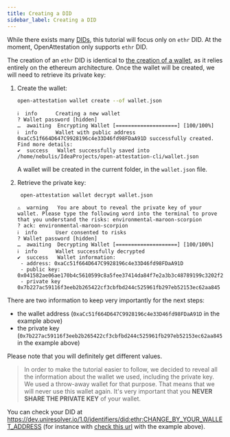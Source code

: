 ```yaml
---
title: Creating a DID
sidebar_label: Creating a DID
---
```


While there exists many [DIDs](/docs/docs-section/appendix/glossary#did), this tutorial will focus only on `ethr` DID. At the moment, OpenAttestation only supports `ethr` DID.

The creation of an `ethr` DID is identical to [the creation of a wallet](/docs/integrator-section/verifiable-document/ethereum/wallet), as it relies entirely on the ethereum architecture. Once the wallet will be created, we will need to retrieve its private key:

1. Create the wallet:

   ```bash
   open-attestation wallet create --of wallet.json
   ```

   ```text
   ℹ  info      Creating a new wallet
   ? Wallet password [hidden]
   …  awaiting  Encrypting Wallet [====================] [100/100%]
   ℹ  info      Wallet with public address 0xaCc51f664D647C9928196c4e33D46fd98FDaA91D successfully created. Find more details:
   ✔  success   Wallet successfully saved into /home/nebulis/IdeaProjects/open-attestation-cli/wallet.json
   ```

   A wallet will be created in the current folder, in the `wallet.json` file.

1. Retrieve the private key:

   ```bash
    open-attestation wallet decrypt wallet.json
   ```

   ```text
   ⚠  warning   You are about to reveal the private key of your wallet. Please type the following word into the terminal to prove that you understand the risks: environmental-maroon-scorpion
   ? ack: environmental-maroon-scorpion
   ℹ  info      User consented to risks
   ? Wallet password [hidden]
   …  awaiting  Decrypting Wallet [====================] [100/100%]
   ℹ  info      Wallet successfully decrypted
   ✔  success   Wallet information:
    - address: 0xaCc51f664D647C9928196c4e33D46fd98FDaA91D
    - public key: 0x041582ae06ae170b4c5610599c8a5fee37414da84f7e2a3b3c48789199c3202f2c7673f3e32dfead4543247ccb792aa4f54dbd3e701172723434e88f770dd64823
    - private key 0x7b227ac59116f3eeb2b265422cf3cbfbd244c525961fb297eb52153ec62aa845
   ```

There are two information to keep very importantly for the next steps:

- the wallet address (`0xaCc51f664D647C9928196c4e33D46fd98FDaA91D` in the example above)
- the private key (`0x7b227ac59116f3eeb2b265422cf3cbfbd244c525961fb297eb52153ec62aa845` in the example above)

Please note that you will definitely get different values.

> In order to make the tutorial easier to follow, we decided to reveal all the information about the wallet we used, including the private key. We used a throw-away wallet for that purpose. That means that we will never use this wallet again. It's very important that you **NEVER SHARE THE PRIVATE KEY** of your wallet.

You can check your DID at
https://dev.uniresolver.io/1.0/identifiers/did:ethr:CHANGE_BY_YOUR_WALLET_ADDRESS (for instance with [check this url](https://dev.uniresolver.io/1.0/identifiers/did:ethr:0xaCc51f664D647C9928196c4e33D46fd98FDaA91D) with the example above).
